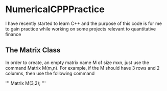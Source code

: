 # NumericalCPPPractice
I have recently started to learn C++ and the purpose of this code is for me to gain practice while working on some projects relevant to quantitative finance 

## The Matrix Class

In order to create, an empty matrix name M of size mxn, just use the command Matrix M(m,n). For example, if the M should have 3 rows and 2 columns, then use the following command

'''
Matrix M(3,2);
'''
